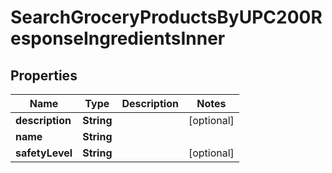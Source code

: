 

# SearchGroceryProductsByUPC200ResponseIngredientsInner

## Properties

Name | Type | Description | Notes
------------ | ------------- | ------------- | -------------
**description** | **String** |  |  [optional]
**name** | **String** |  | 
**safetyLevel** | **String** |  |  [optional]




